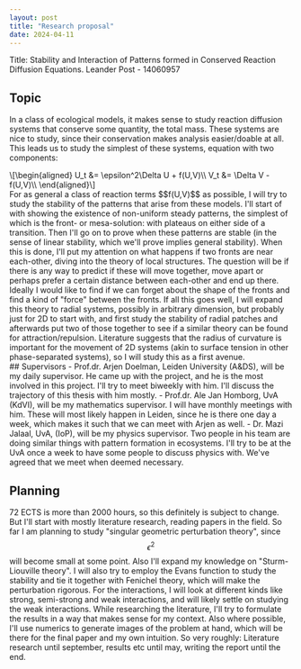 ```yaml
---
layout: post
title: "Research proposal"
date: 2024-04-11
---
```

Title: Stability and Interaction of Patterns formed in Conserved Reaction Diffusion Equations.
Leander Post - 14060957

## Topic
In a class of ecological models, it makes sense to study reaction diffusion systems that conserve some quantity, the total mass. These systems are nice to study, since their conservation makes analysis easier/doable at all. This leads us to study the simplest of these systems, equation with two components:
<div>\[\begin{aligned}
U_t &= \epsilon^2\Delta U + f(U,V)\\
V_t &= \Delta V - f(U,V)\\
\end{aligned}\]</div>
For as general a class of reaction terms $$f(U,V)$$ as possible, I will try to study the stability of the patterns that arise from these models. I'll start of with showing the existence of non-uniform steady patterns, the simplest of which is the front- or mesa-solution: with plateaus on either side of a transition. Then I'll go on to prove when these patterns are stable (in the sense of linear stability, which we'll prove implies general stability). When this is done, I'll put my attention on what happens if two fronts are near each-other, diving into the theory of local structures. The question will be if there is any way to predict if these will move together, move apart or perhaps prefer a certain distance between each-other and end up there. Ideally I would like to find if we can forget about the shape of the fronts and find a kind of "force" between the fronts. 
If all this goes well, I will expand this theory to radial systems, possibly in arbitrary dimension, but probably just for 2D to start with, and first study the stability of radial patches and afterwards put two of those together to see if a similar theory can be found for attraction/repulsion. Literature suggests that the radius of curvature is important for the movement of 2D systems (akin to surface tension in other phase-separated systems), so I will study this as a first avenue. 
<br>
## Supervisors
- Prof.dr. Arjen Doelman, Leiden University (A&DS), will be my daily supervisor. He came up with the project, and he is the most involved in this project. I'll try to meet biweekly with him. I'll discuss the trajectory of this thesis with him mostly. 
- Prof.dr. Ale Jan Homborg, UvA (KdVI), will be my mathematics supervisor. I will have monthly meetings with him. These will most likely happen in Leiden, since he is there one day a week, which makes it such that we can meet with Arjen as well.
- Dr. Mazi Jalaal, UvA, (IoP), will be my physics supervisor. Two people in his team are doing similar things with pattern formation in ecosystems. I'll try to be at the UvA once a week to have some people to discuss physics with. We've agreed that we meet when deemed necessary. 

## Planning
72 ECTS is more than 2000 hours, so this definitely is subject to change. But I'll start with mostly literature research, reading papers in the field. So far I am planning to study "singular geometric perturbation theory", since $$\epsilon^2$$ will become small at some point. Also I'll expand my knowledge on "Sturm-Liouville theory". I will also try to employ the Evans function to study the stability and tie it together with Fenichel theory, which will make the perturbation rigorous. For the interactions, I will look at different kinds like strong, semi-strong and weak interactions, and will likely settle on studying the weak interactions. 
While researching the literature, I'll try to formulate the results in a way that makes sense for my context. Also where possible, I'll use numerics to generate images of the problem at hand, which will be there for the final paper and my own intuition. 
So very roughly: Literature research until september, results etc until may, writing the report until the end.